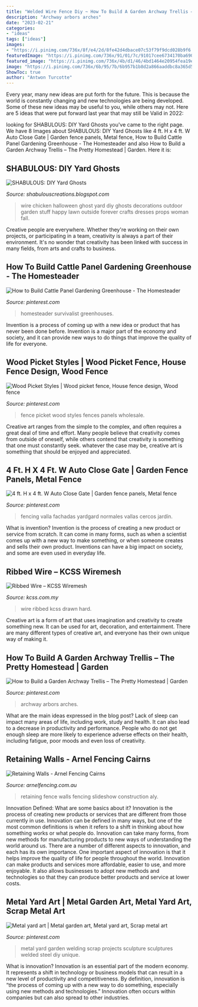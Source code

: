 ```yaml
---
title: "Welded Wire Fence Diy ~ How To Build A Garden Archway Trellis – The Pretty Homestead"
description: "Archway arbors arches"
date: "2023-02-21"
categories:
- "ideas"
tags: ["ideas"]
images:
- "https://i.pinimg.com/736x/8f/e4/2d/8fe42d4dbace07c53f79f9dcd028b9f6.jpg"
featuredImage: "https://i.pinimg.com/736x/91/01/7c/91017cee6734170ba690a0b9801ac159.jpg"
featured_image: "https://i.pinimg.com/736x/4b/d1/46/4bd1464e20954fea19ef4c38c1bcc418--wood-fences-picket-fences.jpg"
image: "https://i.pinimg.com/736x/6b/95/7b/6b957b1b8d2a866aaddbc8a365d5a25b--metal-yard-art-welding-ideas.jpg"
ShowToc: true
author: "Antwon Turcotte"
---
```



Every year, many new ideas are put forth for the future. This is because the world is constantly changing and new technologies are being developed. Some of these new ideas may be useful to you, while others may not. Here are 5 ideas that were put forward last year that may still be Valid in 2022: 

	

		
looking for SHABULOUS: DIY Yard Ghosts you've came to the right page. We have 8 Images about SHABULOUS: DIY Yard Ghosts like 4 ft. H x 4 ft. W Auto Close Gate | Garden fence panels, Metal fence, How to Build Cattle Panel Gardening Greenhouse - The Homesteader and also How to Build a Garden Archway Trellis – The Pretty Homestead | Garden. Here it is:
		
    
## SHABULOUS: DIY Yard Ghosts

<img loading=lazy src="http://3.bp.blogspot.com/-NfCtVo-b96Y/UHv1YBNmF0I/AAAAAAAABIk/RhFnY5IRYKI/s1600/IMG_1419.JPG" onerror="this.onerror=null;this.src='https://tse4.mm.bing.net/th?id=OIP.bUZEicTY3gcakmul-gBT8gHaI3&amp;pid=15.1';" alt="SHABULOUS: DIY Yard Ghosts">

_Source: shabulouscreations.blogspot.com_

>wire chicken halloween ghost yard diy ghosts decorations outdoor garden stuff happy lawn outside forever crafts dresses props woman fall. 

	

Creative people are everywhere. Whether they're working on their own projects, or participating in a team, creativity is always a part of their environment. It's no wonder that creativity has been linked with success in many fields, from arts and crafts to business.

    
## How To Build Cattle Panel Gardening Greenhouse - The Homesteader

<img loading=lazy src="https://i.pinimg.com/736x/91/01/7c/91017cee6734170ba690a0b9801ac159.jpg" onerror="this.onerror=null;this.src='https://tse4.mm.bing.net/th?id=OIP.g0wFolooTeV8pXYdaDWCrAHaDn&amp;pid=15.1';" alt="How to Build Cattle Panel Gardening Greenhouse - The Homesteader">

_Source: pinterest.com_

>homesteader survivalist greenhouses. 

	

Invention is a process of coming up with a new idea or product that has never been done before. Invention is a major part of the economy and society, and it can provide new ways to do things that improve the quality of life for everyone.

    
## Wood Picket Styles | Wood Picket Fence, House Fence Design, Wood Fence

<img loading=lazy src="https://i.pinimg.com/736x/4b/d1/46/4bd1464e20954fea19ef4c38c1bcc418--wood-fences-picket-fences.jpg" onerror="this.onerror=null;this.src='https://tse3.mm.bing.net/th?id=OIP.kModEsZWh7NMZgbXbOBQjwHaFj&amp;pid=15.1';" alt="Wood Picket Styles | Wood picket fence, House fence design, Wood fence">

_Source: pinterest.com_

>fence picket wood styles fences panels wholesale. 

	

Creative art ranges from the simple to the complex, and often requires a great deal of time and effort. Many people believe that creativity comes from outside of oneself, while others contend that creativity is something that one must constantly seek. whatever the case may be, creative art is something that should be enjoyed and appreciated.

    
## 4 Ft. H X 4 Ft. W Auto Close Gate | Garden Fence Panels, Metal Fence

<img loading=lazy src="https://i.pinimg.com/736x/8f/e4/2d/8fe42d4dbace07c53f79f9dcd028b9f6.jpg" onerror="this.onerror=null;this.src='https://tse1.mm.bing.net/th?id=OIP.Q3bwq0tsKsBIefSiSBDwvAHaHa&amp;pid=15.1';" alt="4 ft. H x 4 ft. W Auto Close Gate | Garden fence panels, Metal fence">

_Source: pinterest.com_

>fencing valla fachadas yardgard normales vallas cercos jardín. 

	

What is invention?
Invention is the process of creating a new product or service from scratch. It can come in many forms, such as when a scientist comes up with a new way to make something, or when someone creates and sells their own product. Inventions can have a big impact on society, and some are even used in everyday life.

    
## Ribbed Wire – KCSS Wiremesh

<img loading=lazy src="https://kcss.com.my/wp-content/uploads/2017/04/ribbed_wire_02.jpg" onerror="this.onerror=null;this.src='https://tse3.mm.bing.net/th?id=OIP.huFiWiK6v1QusHzH_4AwpAHaFj&amp;pid=15.1';" alt="Ribbed Wire – KCSS Wiremesh">

_Source: kcss.com.my_

>wire ribbed kcss drawn hard. 

	

Creative art is a form of art that uses imagination and creativity to create something new. It can be used for art, decoration, and entertainment. There are many different types of creative art, and everyone has their own unique way of making it.

    
## How To Build A Garden Archway Trellis – The Pretty Homestead | Garden

<img loading=lazy src="https://i.pinimg.com/736x/ef/26/f0/ef26f084368fbc7dabef3657ca3e1356.jpg" onerror="this.onerror=null;this.src='https://tse2.mm.bing.net/th?id=OIP.MO-do42dMBekRNNOoUa9VQHaKL&amp;pid=15.1';" alt="How to Build a Garden Archway Trellis – The Pretty Homestead | Garden">

_Source: pinterest.com_

>archway arbors arches. 

	

What are the main ideas expressed in the blog post?
Lack of sleep can impact many areas of life, including work, study and health. It can also lead to a decrease in productivity and performance. People who do not get enough sleep are more likely to experience adverse effects on their health, including fatigue, poor moods and even loss of creativity.

    
## Retaining Walls - Arnel Fencing Cairns

<img loading=lazy src="https://arnelfencing.com.au/wp-content/gallery/retain-functional/Retaining-Wall-With-Aly-Fence.jpg" onerror="this.onerror=null;this.src='https://tse4.mm.bing.net/th?id=OIP.OLa0wrZAcGll94gVTQV7fwHaIR&amp;pid=15.1';" alt="Retaining Walls - Arnel Fencing Cairns">

_Source: arnelfencing.com.au_

>retaining fence walls fencing slideshow construction aly. 

	

Innovation Defined: What are some basics about it?
Innovation is the process of creating new products or services that are different from those currently in use. Innovation can be defined in many ways, but one of the most common definitions is when it refers to a shift in thinking about how something works or what people do. Innovation can take many forms, from new methods for manufacturing products to new ways of understanding the world around us. There are a number of different aspects to innovation, and each has its own importance.
One important aspect of innovation is that it helps improve the quality of life for people throughout the world. Innovation can make products and services more affordable, easier to use, and more enjoyable. It also allows businesses to adopt new methods and technologies so that they can produce better products and service at lower costs.

    
## Metal Yard Art | Metal Garden Art, Metal Yard Art, Scrap Metal Art

<img loading=lazy src="https://i.pinimg.com/736x/6b/95/7b/6b957b1b8d2a866aaddbc8a365d5a25b--metal-yard-art-welding-ideas.jpg" onerror="this.onerror=null;this.src='https://tse2.mm.bing.net/th?id=OIP.SuGWe4igpb0wZdpGr4M-SAHaJ3&amp;pid=15.1';" alt="Metal yard art | Metal garden art, Metal yard art, Scrap metal art">

_Source: pinterest.com_

>metal yard garden welding scrap projects sculpture sculptures welded steel diy unique. 

	

What is innovation?
Innovation is an essential part of the modern economy. It represents a shift in technology or business models that can result in a new level of productivity and competitiveness. By definition, innovation is “the process of coming up with a new way to do something, especially using new methods and technologies.” Innovation often occurs within companies but can also spread to other industries.

